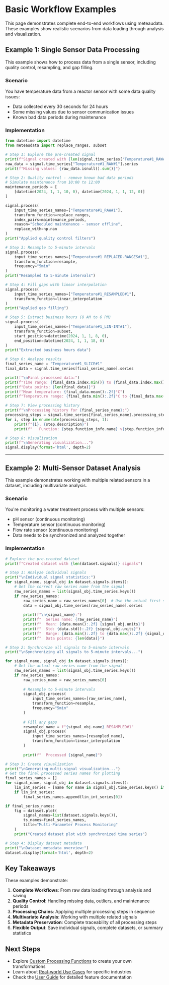 # Basic Workflow Examples

This page demonstrates complete end-to-end workflows using meteaudata. These examples show realistic scenarios from data loading through analysis and visualization.

## Example 1: Single Sensor Data Processing

This example shows how to process data from a single sensor, including quality control, resampling, and gap filling.

### Scenario
You have temperature data from a reactor sensor with some data quality issues:
- Data collected every 30 seconds for 24 hours
- Some missing values due to sensor communication issues
- Known bad data periods during maintenance

### Implementation

```python exec="setup:processing"
from datetime import datetime
from meteaudata import replace_ranges, subset

# Step 1: Explore the pre-created signal
print(f"Signal created with {len(signal.time_series['Temperature#1_RAW#1'].series)} data points")
raw_data = signal.time_series["Temperature#1_RAW#1"].series
print(f"Missing values: {raw_data.isnull().sum()}")

# Step 2: Quality control - remove known bad data periods
# Simulate maintenance from 10:00 to 12:00
maintenance_periods = [
    [datetime(2024, 1, 1, 10, 0), datetime(2024, 1, 1, 12, 0)]
]

signal.process(
    input_time_series_names=["Temperature#1_RAW#1"],
    transform_function=replace_ranges,
    index_pairs=maintenance_periods,
    reason="Scheduled maintenance - sensor offline",
    replace_with=np.nan
)
print("Applied quality control filters")

# Step 3: Resample to 5-minute intervals  
signal.process(
    input_time_series_names=["Temperature#1_REPLACED-RANGES#1"],
    transform_function=resample,
    frequency="5min"
)
print("Resampled to 5-minute intervals")

# Step 4: Fill gaps with linear interpolation
signal.process(
    input_time_series_names=["Temperature#1_RESAMPLED#1"],
    transform_function=linear_interpolation
)
print("Applied gap filling")

# Step 5: Extract business hours (8 AM to 6 PM)
signal.process(
    input_time_series_names=["Temperature#1_LIN-INT#1"],
    transform_function=subset,
    start_position=datetime(2024, 1, 1, 8, 0),
    end_position=datetime(2024, 1, 1, 18, 0)
)
print("Extracted business hours data")

# Step 6: Analyze results
final_series_name = "Temperature#1_SLICE#1"
final_data = signal.time_series[final_series_name].series

print(f"\nFinal processed data:")
print(f"Time range: {final_data.index.min()} to {final_data.index.max()}")
print(f"Data points: {len(final_data)}")
print(f"Mean temperature: {final_data.mean():.2f}°C")
print(f"Temperature range: {final_data.min():.2f}°C to {final_data.max():.2f}°C")

# Step 7: View processing history
print(f"\nProcessing history for {final_series_name}:")
processing_steps = signal.time_series[final_series_name].processing_steps
for i, step in enumerate(processing_steps, 1):
    print(f"{i}. {step.description}")
    print(f"   Function: {step.function_info.name} v{step.function_info.version}")
```

```python exec="continue"    
# Step 8: Visualization
print(f"\nGenerating visualization...")
signal.display(format='html', depth=2)
```

---

## Example 2: Multi-Sensor Dataset Analysis

This example demonstrates working with multiple related sensors in a dataset, including multivariate analysis.

### Scenario
You're monitoring a water treatment process with multiple sensors:
- pH sensor (continuous monitoring)
- Temperature sensor (continuous monitoring) 
- Flow rate sensor (continuous monitoring)
- Data needs to be synchronized and analyzed together

### Implementation

```python exec="setup:dataset"
# Explore the pre-created dataset
print(f"Created dataset with {len(dataset.signals)} signals")

# Step 1: Analyze individual signals
print("\nIndividual signal statistics:")
for signal_name, signal_obj in dataset.signals.items():
    # Get the correct raw series name from the signal
    raw_series_names = list(signal_obj.time_series.keys())
    if raw_series_names:
        raw_series_name = raw_series_names[0]  # Use the actual first series name
        data = signal_obj.time_series[raw_series_name].series
        
        print(f"\n{signal_name}:")
        print(f"  Series name: {raw_series_name}")
        print(f"  Mean: {data.mean():.2f} {signal_obj.units}")
        print(f"  Std: {data.std():.2f} {signal_obj.units}")
        print(f"  Range: {data.min():.2f} to {data.max():.2f} {signal_obj.units}")
        print(f"  Data points: {len(data)}")

# Step 2: Synchronize all signals to 5-minute intervals
print("\nSynchronizing all signals to 5-minute intervals...")

for signal_name, signal_obj in dataset.signals.items():
    # Get the actual raw series name from the signal
    raw_series_names = list(signal_obj.time_series.keys())
    if raw_series_names:
        raw_series_name = raw_series_names[0]
        
        # Resample to 5-minute intervals
        signal_obj.process(
            input_time_series_names=[raw_series_name],
            transform_function=resample,
            frequency="5min"
        )
        
        # Fill any gaps
        resampled_name = f"{signal_obj.name}_RESAMPLED#1"
        signal_obj.process(
            input_time_series_names=[resampled_name],
            transform_function=linear_interpolation
        )
        
        print(f"  Processed {signal_name}")

# Step 3: Create visualization
print("\nGenerating multi-signal visualization...")
# Get the final processed series names for plotting
final_series_names = []
for signal_name, signal_obj in dataset.signals.items():
    lin_int_series = [name for name in signal_obj.time_series.keys() if "LIN-INT" in name]
    if lin_int_series:
        final_series_names.append(lin_int_series[0])

if final_series_names:
    fig = dataset.plot(
        signal_names=list(dataset.signals.keys()),
        ts_names=final_series_names,
        title="Multi-Parameter Process Monitoring"
    )
    print("Created dataset plot with synchronized time series")
```

```python exec="continue"
# Step 4: Display dataset metadata
print("\nDataset metadata overview:")
dataset.display(format='html', depth=2)
```

## Key Takeaways

These examples demonstrate:

1. **Complete Workflows**: From raw data loading through analysis and saving
2. **Quality Control**: Handling missing data, outliers, and maintenance periods
3. **Processing Chains**: Applying multiple processing steps in sequence
4. **Multivariate Analysis**: Working with multiple related signals
5. **Metadata Preservation**: Complete traceability of all processing steps
6. **Flexible Output**: Save individual signals, complete datasets, or summary statistics

## Next Steps

- Explore [Custom Processing Functions](custom-processing.md) to create your own transformations
- Learn about [Real-world Use Cases](real-world-cases.md) for specific industries
- Check the [User Guide](../user-guide/signals.md) for detailed feature documentation